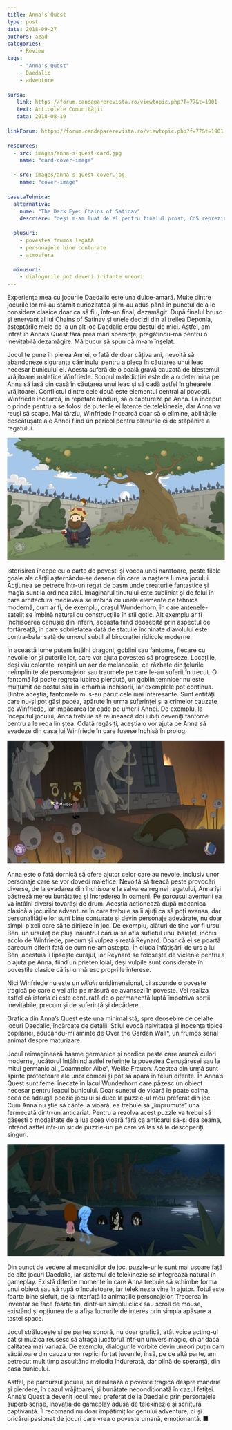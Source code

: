 ```yaml
---
title: Anna's Quest
type: post
date: 2018-09-27
authors: azad
categories:
    - Review
tags:
    - "Anna's Quest"
    - Daedalic
    - adventure

sursa:
   link: https://forum.candaparerevista.ro/viewtopic.php?f=77&t=1901
   text: Articolele Comunității
   data: 2018-08-19
 
linkForum: https://forum.candaparerevista.ro/viewtopic.php?f=77&t=1901

resources:
  - src: images/anna-s-quest-card.jpg
    name: "card-cover-image"

  - src: images/anna-s-quest-cover.jpg
    name: "cover-image"

casetaTehnica:
  alternativa:
    nume: "The Dark Eye: Chains of Satinav"
    descriere: "deși m-am luat de el pentru finalul prost, CoS reprezintă o alternativă plasată într-o lume ceva mai serioasă, cu o mitologie bine pusă la punct. La rândul său o poveste tragică, CoS este un adventure frumos și plin de poezie. Neapărat de jucat împreună cu sequel-ul său, Memoria."

  plusuri:
    - povestea frumos legată
    - personajele bine conturate
    - atmosfera

  minusuri:
    - dialogurile pot deveni iritante uneori
---
```

Experiența mea cu jocurile Daedalic este una dulce-amară. Multe dintre jocurile lor mi-au stârnit curiozitatea și m-au adus până în punctul de a le considera clasice doar ca să fiu, într-un final, dezamăgit. După finalul brusc și enervant al lui Chains of Satinav și unele decizii din al treilea Deponia, așteptările mele de la un alt joc Daedalic erau destul de mici. Astfel, am intrat în Anna’s Quest fără prea mari speranțe, pregătindu-mă pentru o inevitabilă dezamăgire. Mă bucur să spun că m-am înșelat.

Jocul te pune în pielea Annei, o fată de doar câțiva ani, nevoită să abandoneze siguranța căminului pentru a pleca în căutarea unui leac necesar bunicului ei. Acesta suferă de o boală gravă cauzată de blestemul vrăjitoarei malefice Winfriede. Scopul maledicției este de a o determina pe Anna să iasă din casă în căutarea unui leac și să cadă astfel în ghearele vrăjitoarei. Conflictul dintre cele două este elementul central al poveștii. Winfriede încearcă, în repetate rânduri, să o captureze pe Anna. La început o prinde pentru a se folosi de puterile ei latente de telekinezie, dar Anna va reuși să scape. Mai târziu, Winfriede încearcă doar să o elimine, abilitățile descătușate ale Annei fiind un pericol pentru planurile ei de stăpânire a regatului.

![](gallery/anna-s-quest-1.jpg)

Istorisirea începe cu o carte de povești și vocea unei naratoare, peste filele goale ale cărții așternându-se desene din care ia naștere lumea jocului. Acțiunea se petrece într-un regat de basm unde creaturile fantastice și magia sunt la ordinea zilei. Imaginarul ținutului este subliniat și de felul în care arhitectura medievală se îmbină cu unele elemente de tehnică modernă, cum ar fi, de exemplu, orașul Wunderhorn, în care antenele-satelit se îmbină natural cu construcțiile în stil gotic. Alt exemplu ar fi închisoarea cenușie din infern, aceasta fiind deosebită prin aspectul de fortăreață, în care sobrietatea dată de statuile închinate diavolului este contra-balansată de umorul subtil al birocrației ridicole moderne.

În această lume putem întâlni dragoni, goblini sau fantome, fiecare cu nevoile lor și puterile lor, care vor ajuta povestea să progreseze. Locațiile, deși viu colorate, respiră un aer de melancolie, ce răzbate din țelurile neîmplinite ale personajelor sau traumele pe care le-au suferit în trecut. O fantomă își poate regreta iubirea pierdută, un goblin temnicer nu este mulțumit de postul său în ierharhia închisorii, iar exemplele pot continua. Dintre aceștia, fantomele mi s-au părut cele mai interesante. Sunt entități care nu-și pot găsi pacea, apărute în urma suferinței și a crimelor cauzate de Winfriede, iar împăcarea lor cade pe umerii Annei. De exemplu, la începutul jocului, Anna trebuie să reunească doi iubiți deveniți fantome pentru a le reda liniștea. Odată regăsiți, aceștia o vor ajuta pe Anna să evadeze din casa lui Winfriede în care fusese închisă în prolog.

![](gallery/anna-s-quest-2.jpg)

Anna este o fată dornică să ofere ajutor celor care au nevoie, inclusiv unor personaje care se vor dovedi malefice. Nevoită să treacă peste provocări diverse, de la evadarea din închisoare la salvarea reginei regatului, Anna își păstreză mereu bunătatea și încrederea în oameni. Pe parcusul aventurii ea va întâlni diverși tovarăși de drum. Aceștia acționează după mecanica clasică a jocurilor adventure în care trebuie sa îi ajuți ca să poți avansa, dar personalitățile lor sunt bine conturate și devin personaje adevărate, nu doar simpli pixeli care să te dirijeze în joc. De exemplu, alături de tine vor fi ursul Ben, un ursuleț de pluș înăuntrul căruia se află sufletul unui băiețel, închis acolo de Winfriede, precum și vulpea șireată Reynard. Doar că ei se poartă oarecum diferit față de cum ne-am aștepta. În ciuda înfățișării de urs a lui Ben, acestuia îi lipsește curajul, iar Reynard se folosește de viclenie pentru a o ajuta pe Anna, fiind un prieten loial, deși vulpile sunt considerate în poveștile clasice că își urmăresc propriile interese.

Nici Winfriede nu este un _villain_ unidimensional, ci ascunde o poveste tragică pe care o vei afla pe măsură ce avansezi în poveste. Vei realiza astfel că istoria ei este conturată de o permanentă luptă împotriva sorții inevitabile, precum și de suferință și decădere.

Grafica din Anna’s Quest este una minimalistă, spre deosebire de celalte jocuri Daedalic, încărcate de detalii. Stilul evocă naivitatea și inocența tipice copilăriei, aducându-mi aminte de Over the Garden Wall*, un frumos serial animat despre maturizare.

Jocul reimaginează basme germanice și nordice peste care aruncă culori moderne, jucătorul întâlnind astfel referințe la povestea Cenușăresei sau la mitul germanic al „Doamnelor Albe”, Weiße Frauen. Acestea din urmă sunt spirite protectoare ale unor comori și pot să apară în feluri diferite. În Anna’s Quest sunt femei înecate în lacul Wunderhorn care păzesc un obiect necesar pentru leacul bunicului. Doar sunetul de vioară le poate calma, ceea ce adaugă poezie jocului și duce la puzzle-ul meu preferat din joc. Cum Anna nu știe să cânte la vioară, ea trebuie să „împrumute” una fermecată dintr-un anticariat. Pentru a rezolva acest puzzle va trebui să găsești o modalitate de a lua acea vioară fără ca anticarul să-și dea seama, intrând astfel într-un șir de puzzle-uri pe care vă las să le descoperiți singuri.

![](gallery/anna-s-quest-3.jpg)

Din punct de vedere al mecanicilor de joc, puzzle-urile sunt mai ușoare față de alte jocuri Daedalic, iar sistemul de telekinezie se integrează natural în gameplay. Există diferite momente în care Anna trebuie să schimbe forma unui obiect sau să rupă o încuietoare, iar telekinezia vine în ajutor. Totul este foarte bine șlefuit, de la interfață la animațiile personajelor. Trecerea în inventar se face foarte fin, dintr-un simplu click sau scroll de mouse, existând și opțiunea de a afișa lucrurile de interes prin simpla apăsare a tastei space.

Jocul strălucește și pe partea sonoră, nu doar grafică, atât voice acting-ul cât și muzica reușesc să atragă jucătorul într-un univers magic, chiar dacă calitatea mai variază. De exemplu, dialogurile vorbite devin uneori puțin cam sâcâitoare din cauza unor replici forțat juvenile, însă, pe de altă parte, am petrecut mult timp ascultând melodia îndurerată, dar plină de speranță, din casa bunicului.

Astfel, pe parcursul jocului, se derulează o poveste tragică despre mândrie și pierdere, în cazul vrăjitoarei, și bunătate necondiționată în cazul fetiței. Anna’s Quest a devenit jocul meu preferat de la Daedalic prin personajele superb scrise, inovația de gameplay adusă de telekinezie și scriitura captivantă. Îl recomand nu doar împătimiților genului adventure, ci și oricărui pasionat de jocuri care vrea o poveste umană, emoționantă. ■